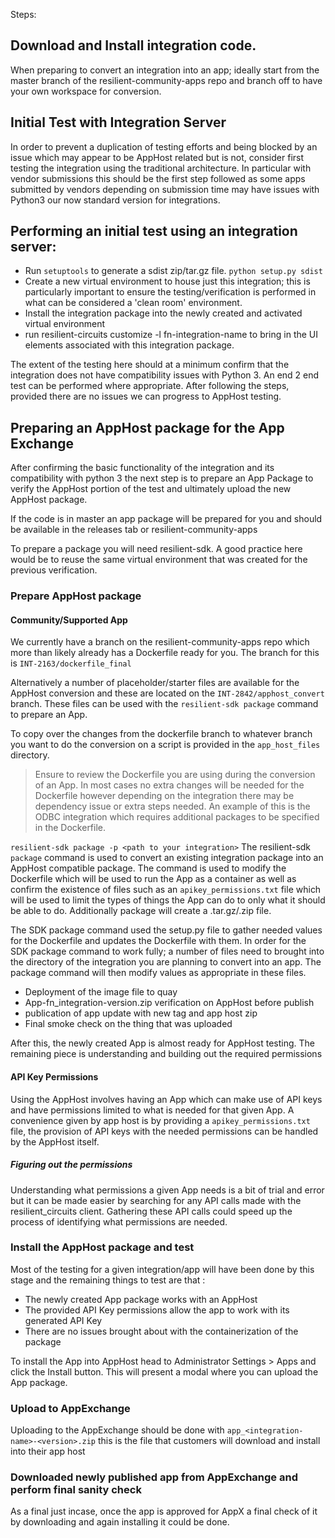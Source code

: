 Steps: 
## Download and Install integration code. 
When preparing to convert an integration into an app; ideally start from the master branch of the resilient-community-apps repo and branch off to have your own workspace for conversion.

## Initial Test with Integration Server
In order to prevent a duplication of testing efforts and being blocked by an issue which may appear to be AppHost related but is not, consider first testing the integration using the traditional architecture. In particular with vendor submissions this should be the first step followed as some apps submitted by vendors depending on submission time may have issues with Python3 our now standard version for integrations. 

## Performing an initial test using an integration server:

+ Run `setuptools` to generate a sdist zip/tar.gz file. `python setup.py sdist`
+ Create a new virtual environment to house just this integration; this is particularly important to ensure the testing/verification is performed in what can be considered a 'clean room' environment.
+ Install the integration package into the newly created and activated virtual environment
+ run resilient-circuits customize -l fn-integration-name to bring in the UI elements associated with this integration package. 

The extent of the testing here should at a minimum confirm that the integration does not have compatibility issues with Python 3. An end 2 end test can be performed where appropriate. After following the steps, provided there are no issues we can progress to AppHost testing. 

## Preparing an AppHost package for the App Exchange

After confirming the basic functionality of the integration and its compatibility with python 3 the next step is to prepare an App Package to verify the AppHost portion of the test and ultimately upload the new AppHost package. 

If the code is in master an app package will be prepared for you and should be available in the releases tab or resilient-community-apps

To prepare a package you will need resilient-sdk. A good practice here would be to reuse the same virtual environment that was created for the previous verification. 

### Prepare AppHost package

#### Community/Supported App
We currently have a branch on the resilient-community-apps repo which more than likely already has a Dockerfile ready for you. The branch for this is `INT-2163/dockerfile_final` 

Alternatively a number of placeholder/starter files are available for the AppHost conversion and these are located on the `INT-2842/apphost_convert` branch.
These files can be used with the `resilient-sdk package` command to prepare an App.

To copy over the changes from the dockerfile branch to whatever branch you want to do the conversion on a script is provided in the `app_host_files` directory. 

> Ensure to review the Dockerfile you are using during the conversion of an App. In most cases no extra changes will be needed for the Dockerfile however depending on the integration there may be dependency issue or extra steps needed. An example of this is the ODBC integration which requires additional packages to be specified in the Dockerfile.

`resilient-sdk package -p <path to your integration>`
The resilient-sdk `package` command is used to convert an existing integration package into an AppHost compatible package. The command is used to modify the Dockerfile which will be used to run the App as a container as well as confirm the existence of files such as an `apikey_permissions.txt` file which will be used to limit the types of things the App can do to only what it should be able to do. Additionally package will create a .tar.gz/.zip file.

The SDK package command used the setup.py file to gather needed values for the Dockerfile and updates the Dockerfile with them.
In order for the SDK package command to work fully; a number of files need to brought into the directory of the integration you are planning to convert into an app. 
The package command will then modify values as appropriate in these files.

+ Deployment of the image file to quay 
+ App-fn_integration-version.zip verification on AppHost before publish
+ publication of app update with new tag and app host zip 
+ Final smoke check on the thing that was uploaded 

After this, the newly created App is almost ready for AppHost testing. The remaining piece is understanding and building out the required permissions


#### API Key Permissions 
Using the AppHost involves having an App which can make use of API keys and have permissions limited to what is needed for that given App. 
A convenience given by app host is by providing a `apikey_permissions.txt` file, the provision of API keys with the needed permissions can be handled by the AppHost itself. 

##### Figuring out the permissions
Understanding what permissions a given App needs is a bit of trial and error but it can be made easier by searching for any API calls made with the resilient_circuits client. Gathering these API calls could speed up the process of identifying what permissions are needed.

### Install the AppHost package and test
Most of the testing for a given integration/app will have been done by this stage and the remaining things to test are that : 
+ The newly created App package works with an AppHost
+ The provided API Key permissions allow the app to work with its generated API Key
+ There are no issues brought about with the containerization of the package

To install the App into AppHost head to Administrator Settings > Apps and click the Install button.
This will present a modal where you can upload the App package.


### Upload to AppExchange
Uploading to the AppExchange should be done with `app_<integration-name>-<version>.zip` this is the file that customers will download and install into their app host

### Downloaded newly published app from AppExchange and perform final sanity check
As a final just incase, once the app is approved for AppX a final check of it by downloading and again installing it could be done.